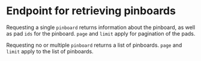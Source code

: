 # Endpoint for retrieving pinboards

Requesting a single ```pinboard``` returns information about the pinboard, as well as pad ```ids``` for the pinboard. ```page``` and ```limit``` apply for pagination of the pads.

Requesting no or multiple ```pinboard``` returns a list of pinboards. ```page``` and ```limit``` apply to the list of pinboards.